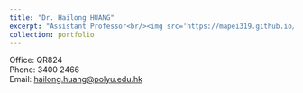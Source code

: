 ```yaml
---
title: "Dr. Hailong HUANG"
excerpt: "Assistant Professor<br/><img src='https://mapei319.github.io/Polyu_RCUAS.github.io/images/Hailong-HUANG.png'>"
collection: portfolio
---
```


Office: QR824<br/>Phone: 3400 2466<br/>Email: hailong.huang@polyu.edu.hk